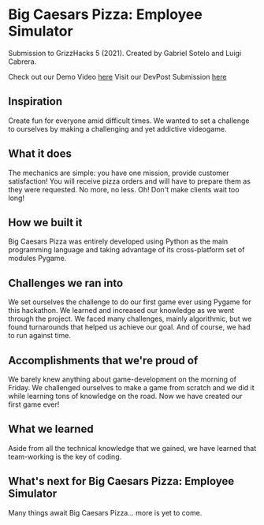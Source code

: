 # Big Caesars Pizza: Employee Simulator
Submission to GrizzHacks 5 (2021).
Created by Gabriel Sotelo and Luigi Cabrera.

Check out our Demo Video [here](https://youtu.be/TzO_j7Ibn2Y)
Visit our DevPost Submission [here](https://devpost.com/software/big-caesars-pizza-employee-simulator)

## Inspiration
Create fun for everyone amid difficult times. We wanted to set a challenge to ourselves by making a challenging and yet addictive videogame.

## What it does
The mechanics are simple: you have one mission, provide customer satisfaction! You will receive pizza orders and will have to prepare them as they were requested. No more, no less. Oh! Don't make clients wait too long!

## How we built it
Big Caesars Pizza was entirely developed using Python as the main programming language and taking advantage of its cross-platform set of modules Pygame.

## Challenges we ran into
We set ourselves the challenge to do our first game ever using Pygame for this hackathon. We learned and increased our knowledge as we went through the project. We faced many challenges, mainly algorithmic, but we found turnarounds that helped us achieve our goal. And of course, we had to run against time.

## Accomplishments that we're proud of
We barely knew anything about game-development on the morning of Friday. We challenged ourselves to make a game from scratch and we did it while learning tons of knowledge on the road. Now we have created our first game ever!

## What we learned
Aside from all the technical knowledge that we gained, we have learned that team-working is the key of coding.

## What's next for Big Caesars Pizza: Employee Simulator
Many things await Big Caesars Pizza... more is yet to come.
